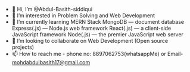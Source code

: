 - 👋 Hi, I’m @Abdul-Basith-siddiqui
- 👀 I’m interested in Problem Solving and Web Development 
- 🌱 I’m currently learning  MERN Stack 
       MongoDB — document database
       Express(.js) — Node.js web framework
       React(.js) — a client-side JavaScript framework
       Node(.js) — the premier JavaScript web server
- 💞️ I’m looking to collaborate on Web Development (Open source projects)
- 📫 How to reach me - phone no: 8897062753(whatsappMe) or Email- mohdabdulbasith17@gmail.com

<!---
Abdul-Basith-siddiqui/Abdul-Basith-siddiqui is a ✨ special ✨ repository because its `README.md` (this file) appears on your GitHub profile.
You can click the Preview link to take a look at your changes.
--->
